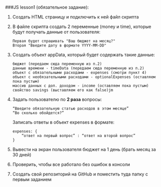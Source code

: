###JS lesson1 (обязательное задание):

1) Создать HTML страницу и подключить к ней файл скрипта
2) В файле скрипта создать 2 переменные (money и time), которые будут получать данные от пользователя:

       Первая будет спрашивать "Ваш бюджет на месяц?"
       Вторая "Введите дату в формате YYYY-MM-DD"

3) Создать объект appData, который будет содержать такие данные:

       бюджет (передаем сюда переменную из п.2)
       данные времени - timeData (передаем сюда переменную из п.2)
       объект с обязательными расходами - expenses (смотри пункт 4)
       объект с необязательными расходами - optionalExpenses (оставляем пока пустым)
       массив данных с доп. доходом - income (оставляем пока пустым)
       свойство savings (выставляем его как false)jm
       
4) Задать пользователю по **2 раза** вопросы:

       “Введите обязательную статью расходов в этом месяце”
       “Во сколько обойдется?”
  
    Записать ответы в объект expenses в формате: 
    ```
    expenses: {
        “ответ на первый вопрос” : “ответ на второй вопрос”
    }
    ```

5) Вывести на экран пользователя бюджет на 1 день (брать месяц за 30 дней)

6) Проверить, чтобы все работало без ошибок в консоли

7) Создать свой репозиторий на GitHub и поместить туда папку с первым заданием